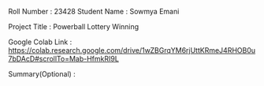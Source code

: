 Roll Number       :   23428
Student Name      :   Sowmya Emani

Project Title     :   Powerball Lottery Winning

Google Colab Link :   https://colab.research.google.com/drive/1wZBGrqYM6rjUttKRmeJ4RHOB0u7bDAcD#scrollTo=Mab-HfmkRI9L

Summary(Optional) :   
